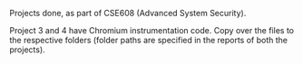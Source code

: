 Projects done, as part of CSE608 (Advanced System Security).

Project 3 and 4 have Chromium instrumentation code. Copy over
the files to the respective folders (folder paths are specified
in the reports of both the projects).